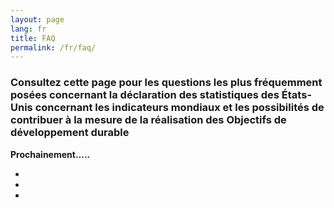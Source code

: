 ```yaml
---
layout: page
lang: fr
title: FAQ
permalink: /fr/faq/
---
```


### Consultez cette page pour les questions les plus fréquemment posées concernant la déclaration des statistiques des États-Unis concernant les indicateurs mondiaux et les possibilités de contribuer à la mesure de la réalisation des Objectifs de développement durable

**Prochainement.....**


- 

- 

- 
